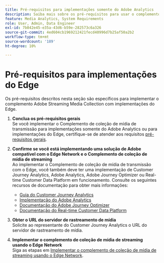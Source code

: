 ```yaml
---
title: Pré-requisitos para implementações somente do Adobe Analytics
description: Saiba mais sobre os pré-requisitos para usar o complemento Coleção de mídia de transmissão com implementações somente do Adobe Analytics ou do Edge
feature: Media Analytics, System Requirements
role: User, Admin, Data Engineer
exl-id: 7b042e45-e35a-43d6-b59e-282573c6a326
source-git-commit: 4ed604cb1969212421fecd40996d7b25af50a2b2
workflow-type: tm+mt
source-wordcount: '189'
ht-degree: 10%

---
```


# Pré-requisitos para implementações do Edge

Os pré-requisitos descritos nesta seção são específicos para implementar o complemento Adobe Streaming Media Collection com implementações do Edge.

1. **Conclua os pré-requisitos gerais**<br>
Se você implementar o Complemento de coleção de mídia de transmissão para implementações somente do Adobe Analytics ou para implementações do Edge, certifique-se de atender aos requisitos [pré-requisitos gerais](/help/getting-started/prereqs.md).

1. **Confirme se você está implementando uma solução de Adobe compatível com o Edge Network e o Complemento de coleção de mídia de streaming**<br>
Ao implementar o Complemento de coleção de mídia de transmissão com o Edge, você também deve ter uma implementação de Customer Journey Analytics, Adobe Analytics, Adobe Journey Optimizer ou Real-time Customer Data Platform em funcionamento. Consulte os seguintes recursos de documentação para obter mais informações:
   * [Guia do Customer Journey Analytics](https://experienceleague.adobe.com/docs/analytics-platform/using/cja-landing.html?lang=pt-BR)
   * [Implementação do Adobe Analytics](https://experienceleague.adobe.com/docs/analytics/implementation/home.html?lang=pt-BR)
   * [Documentação do Adobe Journey Optimizer](https://experienceleague.adobe.com/docs/journey-optimizer.html?lang=pt-BR)
   * [Documentação do Real-time Customer Data Platform](https://experienceleague.adobe.com/docs/real-time-customer-data-platform.html)

1. **Obter o URL do servidor de rastreamento de mídia**<br>
Solicite ao representante do Customer Journey Analytics o URL do servidor de rastreamento de mídia. <!-- This is the `collection-api-server` URL for the Mobile SDK, the JavaScript SDK, and the non-collection-api tracking server for Roku. Domain names for API implementation is: `[your_namespace].hb-api.omtrdc.net`. -->

1. **Implementar o complemento de coleção de mídia de streaming usando o Edge Network**<br>
Siga as etapas em [Implementar o complemento de coleção de mídia de streaming usando o Edge Network](/help/implementation/edge/implementation-edge.md).
